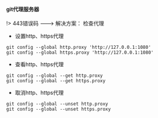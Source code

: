 #### git代理服务器

!> 443错误码 ---> 解决方案： 检查代理

* 设置http、https代理
```
git config --global http.proxy 'http://127.0.0.1:1080'
git config --global https.proxy 'http://127.0.0.1:1080'
```
* 查看http、https代理
```
git config --global --get http.proxy
git config --global --get https.proxy
```
* 取消http、https代理
```
git config --global --unset http.proxy
git config --global --unset https.proxy
```
